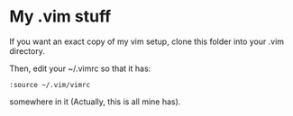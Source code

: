 My .vim stuff
=============

If you want an exact copy of my vim setup, clone this folder into your .vim directory.

Then, edit your ~/.vimrc so that it has:

    :source ~/.vim/vimrc

somewhere in it (Actually, this is all mine has).
